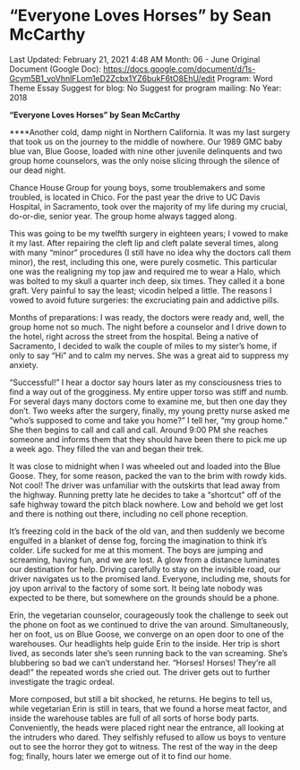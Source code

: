 # “Everyone Loves Horses” by Sean McCarthy

Last Updated: February 21, 2021 4:48 AM
Month: 06 - June
Original Document (Google Doc): https://docs.google.com/document/d/1s-Gcym5B1_voVhnlFLom1eD2Zcbx1YZ6bukF6tO8EhU/edit
Program: Word Theme Essay
Suggest for blog: No
Suggest for program mailing: No
Year: 2018

**“Everyone Loves Horses” by Sean McCarthy**

****Another cold, damp night in Northern California. It was my last surgery that took us on the journey to the middle of nowhere. Our 1989 GMC baby blue van, Blue Goose, loaded with nine other juvenile delinquents and two group home counselors, was the only noise slicing through the silence of our dead night.

Chance House Group for young boys, some troublemakers and some troubled, is located in Chico. For the past year the drive to UC Davis Hospital, in Sacramento, took over the majority of my life during my crucial, do-or-die, senior year. The group home always tagged along.

This was going to be my twelfth surgery in eighteen years; I vowed to make it my last. After repairing the cleft lip and cleft palate several times, along with many “minor” procedures (I still have no idea why the doctors call them minor), the rest, including this one, were purely cosmetic. This particular one was the realigning my top jaw and required me to wear a Halo, which was bolted to my skull a quarter inch deep, six times. They called it a bone graft. Very painful to say the least; vicodin helped a little. The reasons I vowed to avoid future surgeries: the excruciating pain and addictive pills.

Months of preparations: I was ready, the doctors were ready and, well, the group home not so much. The night before a counselor and I drive down to the hotel, right across the street from the hospital. Being a native of Sacramento, I decided to walk the couple of miles to my sister’s home, if only to say “Hi” and to calm my nerves. She was a great aid to suppress my anxiety.

“Successful!” I hear a doctor say hours later as my consciousness tries to find a way out of the grogginess. My entire upper torso was stiff and numb. For several days many doctors come to examine me, but then one day they don’t. Two weeks after the surgery, finally, my young pretty nurse asked me “who’s supposed to come and take you home?” I tell her, “my group home.” She then begins to call and call and call. Around 9:00 PM she reaches someone and informs them that they should have been there to pick me up a week ago. They filled the van and began their trek.

It was close to midnight when I was wheeled out and loaded into the Blue Goose. They, for some reason, packed the van to the brim with rowdy kids. Not cool! The driver was unfamiliar with the outskirts that lead away from the highway. Running pretty late he decides to take a “shortcut” off of the safe highway toward the pitch black nowhere. Low and behold we get lost and there is nothing out there, including no cell phone reception.

It’s freezing cold in the back of the old van, and then suddenly we become engulfed in a blanket of dense fog, forcing the imagination to think it’s colder. Life sucked for me at this moment. The boys are jumping and screaming, having fun, and we are lost. A glow from a distance luminates our destination for help. Driving carefully to stay on the invisible road, our driver navigates us to the promised land. Everyone, including me, shouts for joy upon arrival to the factory of some sort. It being late nobody was expected to be there, but somewhere on the grounds should be a phone.

Erin, the vegetarian counselor, courageously took the challenge to seek out the phone on foot as we continued to drive the van around. Simultaneously, her on foot, us on Blue Goose, we converge on an open door to one of the warehouses. Our headlights help guide Erin to the inside. Her trip is short lived, as seconds later she’s seen running back to the van screaming. She’s blubbering so bad we can’t understand her. “Horses! Horses! They’re all dead!” the repeated words she cried out. The driver gets out to further investigate the tragic ordeal.

More composed, but still a bit shocked, he returns. He begins to tell us, while vegetarian Erin is still in tears, that we found a horse meat factor, and inside the warehouse tables are full of all sorts of horse body parts. Conveniently, the heads were placed right near the entrance, all looking at the intruders who dared. They selfishly refused to allow us boys to venture out to see the horror they got to witness. The rest of the way in the deep fog; finally, hours later we emerge out of it to find our home.